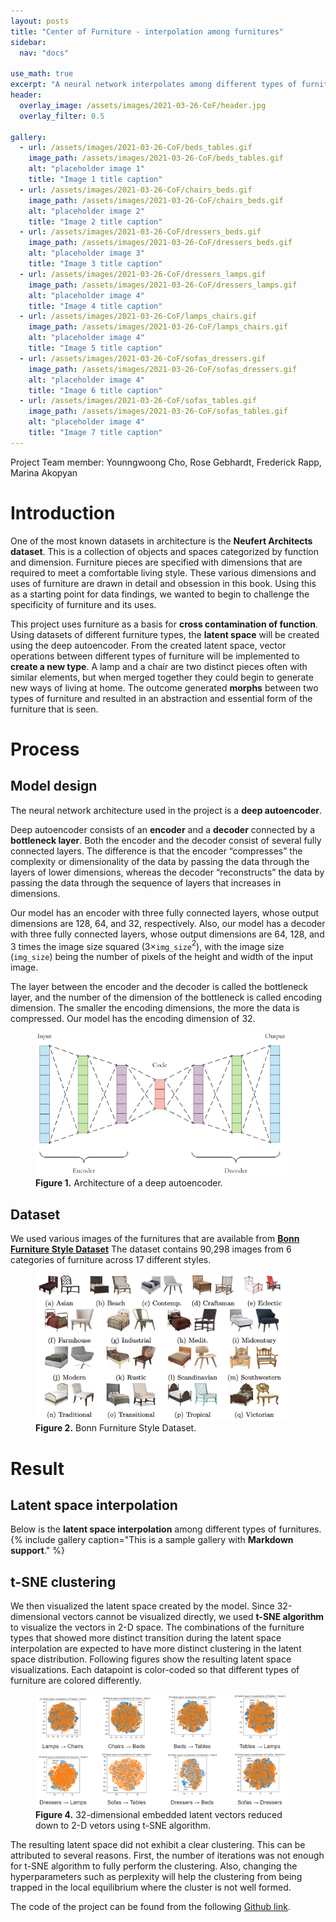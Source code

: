 ```yaml
---
layout: posts
title: "Center of Furniture - interpolation among furnitures"
sidebar:
  nav: "docs"

use_math: true
excerpt: "A neural network interpolates among different types of furniture"
header:
  overlay_image: /assets/images/2021-03-26-CoF/header.jpg
  overlay_filter: 0.5

gallery:
  - url: /assets/images/2021-03-26-CoF/beds_tables.gif
    image_path: /assets/images/2021-03-26-CoF/beds_tables.gif
    alt: "placeholder image 1"
    title: "Image 1 title caption"
  - url: /assets/images/2021-03-26-CoF/chairs_beds.gif
    image_path: /assets/images/2021-03-26-CoF/chairs_beds.gif
    alt: "placeholder image 2"
    title: "Image 2 title caption"
  - url: /assets/images/2021-03-26-CoF/dressers_beds.gif
    image_path: /assets/images/2021-03-26-CoF/dressers_beds.gif
    alt: "placeholder image 3"
    title: "Image 3 title caption"
  - url: /assets/images/2021-03-26-CoF/dressers_lamps.gif
    image_path: /assets/images/2021-03-26-CoF/dressers_lamps.gif
    alt: "placeholder image 4"
    title: "Image 4 title caption"
  - url: /assets/images/2021-03-26-CoF/lamps_chairs.gif
    image_path: /assets/images/2021-03-26-CoF/lamps_chairs.gif
    alt: "placeholder image 4"
    title: "Image 5 title caption"
  - url: /assets/images/2021-03-26-CoF/sofas_dressers.gif
    image_path: /assets/images/2021-03-26-CoF/sofas_dressers.gif
    alt: "placeholder image 4"
    title: "Image 6 title caption"
  - url: /assets/images/2021-03-26-CoF/sofas_tables.gif
    image_path: /assets/images/2021-03-26-CoF/sofas_tables.gif
    alt: "placeholder image 4"
    title: "Image 7 title caption"
---
```


Project Team member: Younngwoong Cho, Rose Gebhardt, Frederick Rapp, Marina Akopyan

# Introduction
One of the most known datasets in architecture is the **Neufert Architects dataset**. This is a collection of objects and spaces categorized by function and dimension. Furniture pieces are specified with dimensions that are required to meet a comfortable living style. These various dimensions and uses of furniture are drawn in detail and obsession in this book. Using this as a starting point for data findings, we wanted to begin to challenge the specificity of furniture and its uses. 

This project uses furniture as a basis for **cross contamination of function**. Using datasets of different furniture types, the **latent space** will be created using the deep autoencoder. From the created latent space, vector operations between different types of furniture will be implemented to **create a new type**. A lamp and a chair are two distinct pieces often with similar elements, but when merged together they could begin to generate new ways of living at home. The outcome generated **morphs** between two types of furniture and resulted in an abstraction and essential form of the furniture that is seen. 

# Process
## Model design
The neural network architecture used in the project is a **deep autoencoder**.

Deep autoencoder consists of an **encoder** and a **decoder** connected by a **bottleneck layer**. Both the encoder and the decoder consist of several fully connected layers. The difference is that the encoder “compresses” the complexity or dimensionality of the data by passing the data through the layers of lower dimensions, whereas the decoder “reconstructs” the data by passing the data through the sequence of layers that increases in dimensions. 

Our model has an encoder with three fully connected layers, whose output dimensions are 128, 64, and 32, respectively. Also, our model has a decoder with three fully connected layers, whose output dimensions are 64, 128, and 3 times the image size squared (3$\times$`img_size`$^2$), with the image size (`img_size`) being the number of pixels of the height and width of the input image.

The layer between the encoder and the decoder is called the bottleneck layer, and the number of the dimension of the bottleneck is called encoding dimension. The smaller the encoding dimensions, the more the data is compressed. Our model has the encoding dimension of 32.

<figure style="width: 80%" class="align-center">
  <img src="/assets/images/2021-03-26-CoF/autoencoder.png" alt="this is a placeholder image">
  <figcaption><b>Figure 1.</b> Architecture of a deep autoencoder.</figcaption>
</figure>

## Dataset
We used various images of the furnitures that are available from [**Bonn Furniture Style Dataset**](https://cvml.comp.nus.edu.sg/furniture/index.html) The dataset contains 90,298 images from 6 categories of furniture across 17 different styles.

<figure style="width: 80%" class="align-center">
  <img src="/assets/images/2021-03-26-CoF/bonn_furniture_dataset.png" alt="this is a placeholder image">
  <figcaption><b>Figure 2.</b> Bonn Furniture Style Dataset.</figcaption>
</figure>

# Result
## Latent space interpolation
Below is the **latent space interpolation** among different types of furnitures.
{% include gallery caption="This is a sample gallery with **Markdown support**." %}

## t-SNE clustering
We then visualized the latent space created by the model. Since 32-dimensional vectors cannot be visualized directly, we used **t-SNE algorithm** to visualize the vectors in 2-D space. The combinations of the furniture types that showed more distinct transition during the latent space interpolation are expected to have more distinct clustering in the latent space distribution. Following figures show the resulting latent space visualizations. Each datapoint is color-coded so that different types of furniture are colored differently.
<figure style="width: 80%" class="align-center">
  <img src="/assets/images/2021-03-26-CoF/tSNE.PNG" alt="this is a placeholder image">
  <figcaption><b>Figure 4.</b> 32-dimensional embedded latent vectors reduced down to 2-D vetors using t-SNE algorithm.</figcaption>
</figure>

The resulting latent space did not exhibit a clear clustering. This can be attributed to several reasons. First, the number of iterations was not enough for t-SNE algorithm to fully perform the clustering. Also, changing the hyperparameters such as perplexity will help the clustering from being trapped in the local equilibrium where the cluster is not well formed.

The code of the project can be found from the following [Github link](https://github.com/YoungWoong-Cho/CenterOfFurniture/blob/main/Dataset.py).